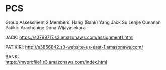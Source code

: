 # PCS
Group Assessment 2
Members:
Hang (Bank) Yang
Jack Su
Lenjie Cunanan
Patikiri Arachchige Dona Wijayasekara

JACK:
https://s3799717.s3.amazonaws.com/assignment1.html

PATIKIRI:
http://s3856842.s3-website-us-east-1.amazonaws.com/

BANK:  
https://myprofile1.s3.amazonaws.com/index.html
